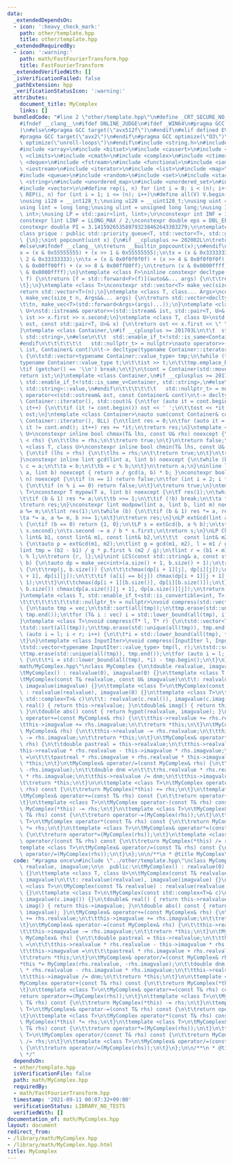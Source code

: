 ```yaml
---
data:
  _extendedDependsOn:
  - icon: ':heavy_check_mark:'
    path: other/template.hpp
    title: other/template.hpp
  _extendedRequiredBy:
  - icon: ':warning:'
    path: math/FastFourierTransform.hpp
    title: FastFourierTransform
  _extendedVerifiedWith: []
  _isVerificationFailed: false
  _pathExtension: hpp
  _verificationStatusIcon: ':warning:'
  attributes:
    document_title: MyComplex
    links: []
  bundledCode: "#line 2 \"other/template.hpp\"\n#define _CRT_SECURE_NO_WARNINGS\n\
    #ifndef __clang__\n#ifdef ONLINE_JUDGE\n#ifdef _WIN64\n#pragma GCC target(\"avx2\"\
    )\n#else\n#pragma GCC target(\"avx512f\")\n#endif\n#elif defined EVAL\n#else\n\
    #pragma GCC target(\"avx2\")\n#endif\n#pragma GCC optimize(\"O3\")\n#pragma GCC\
    \ optimize(\"unroll-loops\")\n#endif\n#include <string.h>\n#include <algorithm>\n\
    #include <array>\n#include <bitset>\n#include <cassert>\n#include <cfloat>\n#include\
    \ <climits>\n#include <cmath>\n#include <complex>\n#include <ctime>\n#include\
    \ <deque>\n#include <fstream>\n#include <functional>\n#include <iomanip>\n#include\
    \ <iostream>\n#include <iterator>\n#include <list>\n#include <map>\n#include <memory>\n\
    #include <queue>\n#include <random>\n#include <set>\n#include <stack>\n#include\
    \ <string>\n#include <unordered_map>\n#include <unordered_set>\n#include <utility>\n\
    #include <vector>\n\n#define rep(i, n) for (int i = 0; i < (n); i++)\n#define\
    \ REP(i, n) for (int i = 1; i <= (n); i++)\n#define all(V) V.begin(), V.end()\n\
    \nusing i128 = __int128_t;\nusing u128 = __uint128_t;\nusing uint = unsigned int;\n\
    using lint = long long;\nusing ulint = unsigned long long;\nusing IP = std::pair<int,\
    \ int>;\nusing LP = std::pair<lint, lint>;\n\nconstexpr int INF = INT_MAX / 2;\n\
    constexpr lint LINF = LLONG_MAX / 2;\nconstexpr double eps = DBL_EPSILON * 10;\n\
    constexpr double PI = 3.141592653589793238462643383279;\n\ntemplate <class T>\n\
    class prique : public std::priority_queue<T, std::vector<T>, std::greater<T>>\
    \ {\n};\nint popcount(uint x) {\n#if __cplusplus >= 202002L\n\treturn std::popcount(x);\n\
    #else\n#ifndef __clang__\n\treturn __builtin_popcount(x);\n#endif\n#endif\n\t\
    x = (x & 0x55555555) + (x >> 1 & 0x55555555);\n\tx = (x & 0x33333333) + (x >>\
    \ 2 & 0x33333333);\n\tx = (x & 0x0f0f0f0f) + (x >> 4 & 0x0f0f0f0f);\n\tx = (x\
    \ & 0x00ff00ff) + (x >> 8 & 0x00ff00ff);\n\treturn (x & 0x0000ffff) + (x >> 16\
    \ & 0x0000ffff);\n}\ntemplate <class F>\ninline constexpr decltype(auto) lambda_fix(F&&\
    \ f) {\n\treturn [f = std::forward<F>(f)](auto&&... args) {\n\t\treturn f(f, std::forward<decltype(args)>(args)...);\n\
    \t};\n}\ntemplate <class T>\nconstexpr std::vector<T> make_vec(size_t n) {\n\t\
    return std::vector<T>(n);\n}\ntemplate <class T, class... Args>\nconstexpr auto\
    \ make_vec(size_t n, Args&&... args) {\n\treturn std::vector<decltype(make_vec<T>(args...))>(\n\
    \t\tn, make_vec<T>(std::forward<Args>(args)...));\n}\ntemplate <class T, class\
    \ U>\nstd::istream& operator>>(std::istream& ist, std::pair<T, U>& x) {\n\treturn\
    \ ist >> x.first >> x.second;\n}\ntemplate <class T, class U>\nstd::ostream& operator<<(std::ostream&\
    \ ost, const std::pair<T, U>& x) {\n\treturn ost << x.first << \" \" << x.second;\n\
    }\ntemplate <class Container,\n#if __cplusplus >= 201703L\n\t\t  std::enable_if_t<!std::is_same_v<Container,\
    \ std::string>,\n#else\n\t\t  std::enable_if_t<!std::is_same<Container, std::string>::value,\n\
    #endif\n\t\t\t\t\t\t   std::nullptr_t> = nullptr>\nauto operator>>(std::istream&\
    \ ist, Container& cont)\n\t-> decltype(typename Container::iterator(), std::cin)&\
    \ {\n\tstd::vector<typename Container::value_type> tmp;\n\twhile (true) {\n\t\t\
    typename Container::value_type t;\n\t\tist >> t;\n\t\ttmp.emplace_back(t);\n\t\
    \tif (getchar() == '\\n') break;\n\t}\n\tcont = Container(std::move(tmp));\n\t\
    return ist;\n}\ntemplate <class Container,\n#if __cplusplus >= 201703L\n\t\t \
    \ std::enable_if_t<!std::is_same_v<Container, std::string>,\n#else\n\t\t  std::enable_if_t<!std::is_same<Container,\
    \ std::string>::value,\n#endif\n\t\t\t\t\t\t   std::nullptr_t> = nullptr>\nauto\
    \ operator<<(std::ostream& ost, const Container& cont)\n\t-> decltype(typename\
    \ Container::iterator(), std::cout)& {\n\tfor (auto it = cont.begin(); it != cont.end();\
    \ it++) {\n\t\tif (it != cont.begin()) ost << ' ';\n\t\tost << *it;\n\t}\n\treturn\
    \ ost;\n}\ntemplate <class Container>\nauto sum(const Container& cont)\n\t-> decltype(typename\
    \ Container::iterator(), 0LL) {\n\tlint res = 0;\n\tfor (auto it = cont.begin();\
    \ it != cont.end(); it++) res += *it;\n\treturn res;\n}\ntemplate <class T, class\
    \ U>\nconstexpr inline bool chmax(T& lhs, const U& rhs) noexcept {\n\tif (lhs\
    \ < rhs) {\n\t\tlhs = rhs;\n\t\treturn true;\n\t}\n\treturn false;\n}\ntemplate\
    \ <class T, class U>\nconstexpr inline bool chmin(T& lhs, const U& rhs) noexcept\
    \ {\n\tif (lhs > rhs) {\n\t\tlhs = rhs;\n\t\treturn true;\n\t}\n\treturn false;\n\
    }\nconstexpr inline lint gcd(lint a, lint b) noexcept {\n\twhile (b) {\n\t\tlint\
    \ c = a;\n\t\ta = b;\n\t\tb = c % b;\n\t}\n\treturn a;\n}\ninline lint lcm(lint\
    \ a, lint b) noexcept { return a / gcd(a, b) * b; }\nconstexpr bool isprime(lint\
    \ n) noexcept {\n\tif (n == 1) return false;\n\tfor (int i = 2; i * i <= n; i++)\
    \ {\n\t\tif (n % i == 0) return false;\n\t}\n\treturn true;\n}\ntemplate <class\
    \ T>\nconstexpr T mypow(T a, lint b) noexcept {\n\tT res(1);\n\twhile (true) {\n\
    \t\tif (b & 1) res *= a;\n\t\tb >>= 1;\n\t\tif (!b) break;\n\t\ta *= a;\n\t}\n\
    \treturn res;\n}\nconstexpr lint modpow(lint a, lint b, lint m) noexcept {\n\t\
    a %= m;\n\tlint res(1);\n\twhile (b) {\n\t\tif (b & 1) res *= a, res %= m;\n\t\
    \ta *= a, a %= m, b >>= 1;\n\t}\n\treturn res;\n}\nLP extGcd(lint a, lint b) noexcept\
    \ {\n\tif (b == 0) return {1, 0};\n\tLP s = extGcd(b, a % b);\n\tstd::swap(s.first,\
    \ s.second);\n\ts.second -= a / b * s.first;\n\treturn s;\n}\nLP ChineseRem(const\
    \ lint& b1, const lint& m1, const lint& b2,\n\t\t\t  const lint& m2) noexcept\
    \ {\n\tauto p = extGcd(m1, m2);\n\tlint g = gcd(m1, m2), l = m1 / g * m2;\n\t\
    lint tmp = (b2 - b1) / g * p.first % (m2 / g);\n\tlint r = (b1 + m1 * tmp + l)\
    \ % l;\n\treturn {r, l};\n}\nint LCS(const std::string& a, const std::string&\
    \ b) {\n\tauto dp = make_vec<int>(a.size() + 1, b.size() + 1);\n\trep(i, a.size())\
    \ {\n\t\trep(j, b.size()) {\n\t\t\tchmax(dp[i + 1][j], dp[i][j]);\n\t\t\tchmax(dp[i][j\
    \ + 1], dp[i][j]);\n\t\t\tif (a[i] == b[j]) chmax(dp[i + 1][j + 1], dp[i][j] +\
    \ 1);\n\t\t}\n\t\tchmax(dp[i + 1][b.size()], dp[i][b.size()]);\n\t}\n\trep(j,\
    \ b.size()) chmax(dp[a.size()][j + 1], dp[a.size()][j]);\n\treturn dp[a.size()][b.size()];\n\
    }\ntemplate <class T, std::enable_if_t<std::is_convertible<int, T>::value,\n\t\
    \t\t\t\t\t\t\t\tstd::nullptr_t> = nullptr>\nvoid compress(std::vector<T>& vec)\
    \ {\n\tauto tmp = vec;\n\tstd::sort(all(tmp));\n\ttmp.erase(std::unique(all(tmp)),\
    \ tmp.end());\n\tfor (T& i : vec) i = std::lower_bound(all(tmp), i) - tmp.begin();\n\
    }\ntemplate <class T>\nvoid compress(T* l, T* r) {\n\tstd::vector<T> tmp(l, r);\n\
    \tstd::sort(all(tmp));\n\ttmp.erase(std::unique(all(tmp)), tmp.end());\n\tfor\
    \ (auto i = l; i < r; i++) {\n\t\t*i = std::lower_bound(all(tmp), *i) - tmp.begin();\n\
    \t}\n}\ntemplate <class InputIter>\nvoid compress(InputIter l, InputIter r) {\n\
    \tstd::vector<typename InputIter::value_type> tmp(l, r);\n\tstd::sort(all(tmp));\n\
    \ttmp.erase(std::unique(all(tmp)), tmp.end());\n\tfor (auto i = l; i < r; i++)\
    \ {\n\t\t*i = std::lower_bound(all(tmp), *i) - tmp.begin();\n\t}\n}\n#line 3 \"\
    math/MyComplex.hpp\"\nclass MyComplex {\n\tdouble realvalue, imagvalue;\n\n  public:\n\
    \tMyComplex() : realvalue(0), imagvalue(0) {}\n\ttemplate <class T, class U>\n\
    \tMyComplex(const T& realvalue, const U& imagvalue)\n\t\t: realvalue(realvalue),\
    \ imagvalue(imagvalue) {}\n\ttemplate <class T>\n\tMyComplex(const T& realvalue)\
    \ : realvalue(realvalue), imagvalue(0) {}\n\ttemplate <class T>\n\tMyComplex(const\
    \ std::complex<T>& c)\n\t\t: realvalue(c.real()), imagvalue(c.imag()) {}\n\tdouble&\
    \ real() { return this->realvalue; }\n\tdouble& imag() { return this->imagvalue;\
    \ }\n\tdouble abs() const { return hypot(realvalue, imagvalue); }\n\tMyComplex&\
    \ operator+=(const MyComplex& rhs) {\n\t\tthis->realvalue += rhs.realvalue;\n\t\
    \tthis->imagvalue += rhs.imagvalue;\n\t\treturn *this;\n\t}\n\tMyComplex& operator-=(const\
    \ MyComplex& rhs) {\n\t\tthis->realvalue -= rhs.realvalue;\n\t\tthis->imagvalue\
    \ -= rhs.imagvalue;\n\t\treturn *this;\n\t}\n\tMyComplex& operator*=(const MyComplex&\
    \ rhs) {\n\t\tdouble pastreal = this->realvalue;\n\t\tthis->realvalue =\n\t\t\t\
    this->realvalue * rhs.realvalue - this->imagvalue * rhs.imagvalue;\n\t\tthis->imagvalue\
    \ =\n\t\t\tpastreal * rhs.imagvalue + rhs.realvalue * this->imagvalue;\n\t\treturn\
    \ *this;\n\t}\n\tMyComplex& operator/=(const MyComplex& rhs) {\n\t\t*this *= MyComplex(rhs.realvalue,\
    \ -rhs.imagvalue);\n\t\tdouble dnm =\n\t\t\trhs.realvalue * rhs.realvalue - rhs.imagvalue\
    \ * rhs.imagvalue;\n\t\tthis->realvalue /= dnm;\n\t\tthis->imagvalue /= dnm;\n\
    \t\treturn *this;\n\t}\n\n\ttemplate <class T>\n\tMyComplex operator+(const T&\
    \ rhs) const {\n\t\treturn MyComplex(*this) += rhs;\n\t}\n\ttemplate <class T>\n\
    \tMyComplex& operator+=(const T& rhs) const {\n\t\treturn operator+=(MyComplex(rhs));\n\
    \t}\n\ttemplate <class T>\n\tMyComplex operator-(const T& rhs) const {\n\t\treturn\
    \ MyComplex(*this) -= rhs;\n\t}\n\ttemplate <class T>\n\tMyComplex& operator-=(const\
    \ T& rhs) const {\n\t\treturn operator-=(MyComplex(rhs));\n\t}\n\ttemplate <class\
    \ T>\n\tMyComplex operator*(const T& rhs) const {\n\t\treturn MyComplex(*this)\
    \ *= rhs;\n\t}\n\ttemplate <class T>\n\tMyComplex& operator*=(const T& rhs) const\
    \ {\n\t\treturn operator*=(MyComplex(rhs));\n\t}\n\ttemplate <class T>\n\tMyComplex\
    \ operator/(const T& rhs) const {\n\t\treturn MyComplex(*this) /= rhs;\n\t}\n\t\
    template <class T>\n\tMyComplex& operator/=(const T& rhs) const {\n\t\treturn\
    \ operator/=(MyComplex(rhs));\n\t}\n};\n\n/**\n * @title MyComplex\n */\n"
  code: "#pragma once\n#include \"../other/template.hpp\"\nclass MyComplex {\n\tdouble\
    \ realvalue, imagvalue;\n\n  public:\n\tMyComplex() : realvalue(0), imagvalue(0)\
    \ {}\n\ttemplate <class T, class U>\n\tMyComplex(const T& realvalue, const U&\
    \ imagvalue)\n\t\t: realvalue(realvalue), imagvalue(imagvalue) {}\n\ttemplate\
    \ <class T>\n\tMyComplex(const T& realvalue) : realvalue(realvalue), imagvalue(0)\
    \ {}\n\ttemplate <class T>\n\tMyComplex(const std::complex<T>& c)\n\t\t: realvalue(c.real()),\
    \ imagvalue(c.imag()) {}\n\tdouble& real() { return this->realvalue; }\n\tdouble&\
    \ imag() { return this->imagvalue; }\n\tdouble abs() const { return hypot(realvalue,\
    \ imagvalue); }\n\tMyComplex& operator+=(const MyComplex& rhs) {\n\t\tthis->realvalue\
    \ += rhs.realvalue;\n\t\tthis->imagvalue += rhs.imagvalue;\n\t\treturn *this;\n\
    \t}\n\tMyComplex& operator-=(const MyComplex& rhs) {\n\t\tthis->realvalue -= rhs.realvalue;\n\
    \t\tthis->imagvalue -= rhs.imagvalue;\n\t\treturn *this;\n\t}\n\tMyComplex& operator*=(const\
    \ MyComplex& rhs) {\n\t\tdouble pastreal = this->realvalue;\n\t\tthis->realvalue\
    \ =\n\t\t\tthis->realvalue * rhs.realvalue - this->imagvalue * rhs.imagvalue;\n\
    \t\tthis->imagvalue =\n\t\t\tpastreal * rhs.imagvalue + rhs.realvalue * this->imagvalue;\n\
    \t\treturn *this;\n\t}\n\tMyComplex& operator/=(const MyComplex& rhs) {\n\t\t\
    *this *= MyComplex(rhs.realvalue, -rhs.imagvalue);\n\t\tdouble dnm =\n\t\t\trhs.realvalue\
    \ * rhs.realvalue - rhs.imagvalue * rhs.imagvalue;\n\t\tthis->realvalue /= dnm;\n\
    \t\tthis->imagvalue /= dnm;\n\t\treturn *this;\n\t}\n\n\ttemplate <class T>\n\t\
    MyComplex operator+(const T& rhs) const {\n\t\treturn MyComplex(*this) += rhs;\n\
    \t}\n\ttemplate <class T>\n\tMyComplex& operator+=(const T& rhs) const {\n\t\t\
    return operator+=(MyComplex(rhs));\n\t}\n\ttemplate <class T>\n\tMyComplex operator-(const\
    \ T& rhs) const {\n\t\treturn MyComplex(*this) -= rhs;\n\t}\n\ttemplate <class\
    \ T>\n\tMyComplex& operator-=(const T& rhs) const {\n\t\treturn operator-=(MyComplex(rhs));\n\
    \t}\n\ttemplate <class T>\n\tMyComplex operator*(const T& rhs) const {\n\t\treturn\
    \ MyComplex(*this) *= rhs;\n\t}\n\ttemplate <class T>\n\tMyComplex& operator*=(const\
    \ T& rhs) const {\n\t\treturn operator*=(MyComplex(rhs));\n\t}\n\ttemplate <class\
    \ T>\n\tMyComplex operator/(const T& rhs) const {\n\t\treturn MyComplex(*this)\
    \ /= rhs;\n\t}\n\ttemplate <class T>\n\tMyComplex& operator/=(const T& rhs) const\
    \ {\n\t\treturn operator/=(MyComplex(rhs));\n\t}\n};\n\n/**\n * @title MyComplex\n\
    \ */"
  dependsOn:
  - other/template.hpp
  isVerificationFile: false
  path: math/MyComplex.hpp
  requiredBy:
  - math/FastFourierTransform.hpp
  timestamp: '2021-09-11 00:07:32+09:00'
  verificationStatus: LIBRARY_NO_TESTS
  verifiedWith: []
documentation_of: math/MyComplex.hpp
layout: document
redirect_from:
- /library/math/MyComplex.hpp
- /library/math/MyComplex.hpp.html
title: MyComplex
---
```

